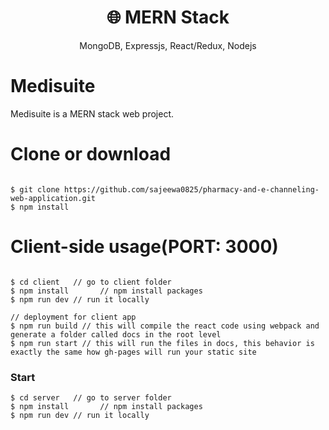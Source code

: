 <h1 align="center">
🌐 MERN Stack
</h1>
<p align="center">
MongoDB, Expressjs, React/Redux, Nodejs
</p>

# Medisuite 

Medisuite is a MERN stack web project.

# Clone or download
```terminal

$ git clone https://github.com/sajeewa0825/pharmacy-and-e-channeling-web-application.git
$ npm install
```

# Client-side usage(PORT: 3000)

```terminal

$ cd client   // go to client folder
$ npm install       // npm install packages
$ npm run dev // run it locally

// deployment for client app
$ npm run build // this will compile the react code using webpack and generate a folder called docs in the root level
$ npm run start // this will run the files in docs, this behavior is exactly the same how gh-pages will run your static site
```

### Start

```terminal
$ cd server   // go to server folder
$ npm install       // npm install packages
$ npm run dev // run it locally
```
